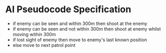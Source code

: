 # AI Pseudocode Specification

* if enemy can be seen and within 300m then shoot at the enemy
* if enemy can be seen and not within 300m then shoot at enemy whilst moving within 300m
* if lost sight of enemy then move to enemy's last known position
* else move to next patrol point
